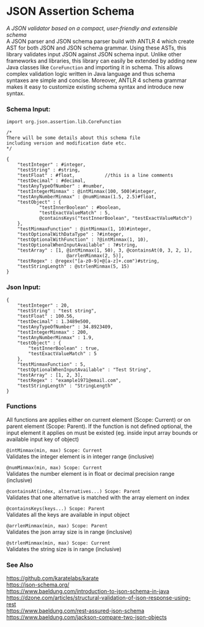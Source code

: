 # JSON Assertion Schema

*A JSON validator based on a compact, user-friendly and extensible schema*   
A JSON parser and JSON schema parser build with ANTLR 4 which create AST 
for both JSON and JSON schema grammar. Using these ASTs, this library 
validates input JSON against JSON schema input. Unlike other frameworks 
and libraries, this library can easily be extended by adding new Java 
classes like `CoreFunction` and importing it in schema. This allows 
complex validation logic written in Java language and thus schema 
syntaxes are simple and concise. Moreover, ANTLR 4 schema grammar makes 
it easy to customize existing schema syntax and introduce new syntax.

### Schema Input:

```
import org.json.assertion.lib.CoreFunction

/*
There will be some details about this schema file
including version and modification date etc.
*/

{
    "testInteger" : #integer,
    "testString" : #string,
    "testFloat" : #float,           //this is a line comments
    "testDecimal" : #decimal,
    "testAnyTypeOfNumber" : #number,
    "testIntegerMinmax" : @intMinmax(100, 500)#integer,
    "testAnyNumberMinmax" : @numMinmax(1.5, 2.5)#float,
    "testObject" : {
            "testInnerBoolean" : #boolean,
            "testExactValueMatch" : 5,
            @containsKeys("testInnerBoolean", "testExactValueMatch")
    },
    "testMinmaxFunction" : @intMinmax(1, 10)#integer,
    "testOptionalWithDataType" : ?#integer,
    "testOptionalWithFunction" : ?@intMinmax(1, 10),
    "testOptionalWhenInputAvailable" : ?#string,
    "testArray" : [1, @intMinmax(1, 50), 3, @containsAt(0, 3, 2, 1),
                      @arrlenMinmax(2, 5)],
    "testRegex" : @regex("[a-z0-9]+@[a-z]+.com")#string,
    "testStringLength" : @strlenMinmax(5, 15)
}
```

### Json Input:

```
{
    "testInteger" : 20,
    "testString" : "test string",
    "testFloat" : 100.56,
    "testDecimal" : 1.3489e500,
    "testAnyTypeOfNumber" : 34.8923409,
    "testIntegerMinmax" : 200,
    "testAnyNumberMinmax" : 1.9,
    "testObject" : {
        "testInnerBoolean" : true,
        "testExactValueMatch" : 5
    },
    "testMinmaxFunction" : 5,
    "testOptionalWhenInputAvailable" : "Test String",
    "testArray" : [1, 2, 3],
    "testRegex" : "example1971@email.com",
    "testStringLength" : "StringLength"
}
```

### Functions
All functions are applies either on current element (Scope: Current) or on 
parent element (Scope: Parent). If the function is not defined optional, the 
input element it applies on must be existed (eg. inside input array bounds or 
available input key of object)

`@intMinmax(min, max) Scope: Current`<br> 
Validates the integer element is in integer range (inclusive)

`@numMinmax(min, max) Scope: Current`<br>
Validates the number element is in float or decimal precision range (inclusive)

`@containsAt(index, alternatives...) Scope: Parent`  
Validates that one alternative is matched with the array element on index

`@containsKeys(keys...) Scope: Parent`  
Validates all the keys are available in input object

`@arrlenMinmax(min, max) Scope: Parent`  
Validates the json array size is in range (inclusive)

`@strlenMinmax(min, max) Scope: Current`  
Validates the string size is in range (inclusive)

### See Also
https://github.com/karatelabs/karate  
https://json-schema.org/  
https://www.baeldung.com/introduction-to-json-schema-in-java  
https://dzone.com/articles/structural-validation-of-json-response-using-rest  
https://www.baeldung.com/rest-assured-json-schema  
https://www.baeldung.com/jackson-compare-two-json-objects  
